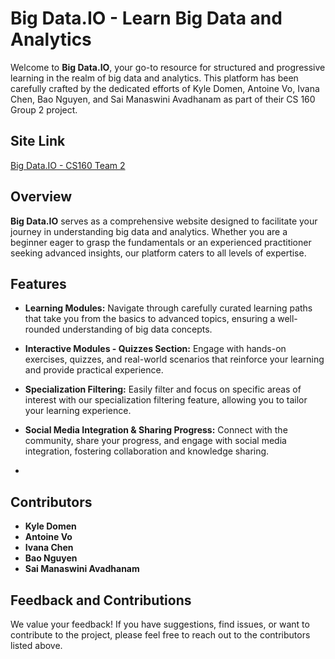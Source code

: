 # Big Data.IO - Learn Big Data and Analytics

Welcome to **Big Data.IO**, your go-to resource for structured and progressive learning in the realm of big data and analytics. This platform has been carefully crafted by the dedicated efforts of Kyle Domen, Antoine Vo, Ivana Chen, Bao Nguyen, and Sai Manaswini Avadhanam as part of their CS 160 Group 2 project.

## Site Link
[Big Data.IO - CS160 Team 2](https://chris-tseng.com/classes/cs160/sec1/team2)

## Overview

**Big Data.IO** serves as a comprehensive website designed to facilitate your journey in understanding big data and analytics. Whether you are a beginner eager to grasp the fundamentals or an experienced practitioner seeking advanced insights, our platform caters to all levels of expertise.

## Features

- **Learning Modules:** Navigate through carefully curated learning paths that take you from the basics to advanced topics, ensuring a well-rounded understanding of big data concepts.

- **Interactive Modules - Quizzes Section:** Engage with hands-on exercises, quizzes, and real-world scenarios that reinforce your learning and provide practical experience.

- **Specialization Filtering:** Easily filter and focus on specific areas of interest with our specialization filtering feature, allowing you to tailor your learning experience.

- **Social Media Integration & Sharing Progress:** Connect with the community, share your progress, and engage with social media integration, fostering collaboration and knowledge sharing.
- 
## Contributors
- **Kyle Domen**
- **Antoine Vo**
- **Ivana Chen**
- **Bao Nguyen**
- **Sai Manaswini Avadhanam**


## Feedback and Contributions

We value your feedback! If you have suggestions, find issues, or want to contribute to the project, please feel free to reach out to the contributors listed above.
